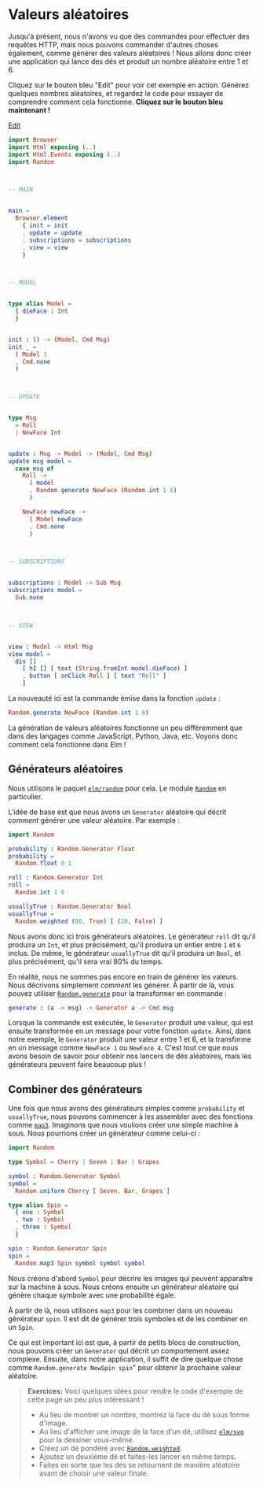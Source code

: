 # Valeurs aléatoires

Jusqu'à présent, nous n'avons vu que des commandes pour effectuer des requêtes HTTP, mais nous pouvons commander d'autres choses également, comme générer des valeurs aléatoires ! Nous allons donc créer une application qui lance des dés et produit un nombre aléatoire entre 1 et 6.

Cliquez sur le bouton bleu "Edit" pour voir cet exemple en action. Générez quelques nombres aléatoires, et regardez le code pour essayer de comprendre comment cela fonctionne. **Cliquez sur le bouton bleu maintenant !**

<div class="edit-link"><a href="https://elm-lang.org/examples/numbers">Edit</a></div>

```elm
import Browser
import Html exposing (..)
import Html.Events exposing (..)
import Random



-- MAIN


main =
  Browser.element
    { init = init
    , update = update
    , subscriptions = subscriptions
    , view = view
    }



-- MODEL


type alias Model =
  { dieFace : Int
  }


init : () -> (Model, Cmd Msg)
init _ =
  ( Model 1
  , Cmd.none
  )



-- UPDATE


type Msg
  = Roll
  | NewFace Int


update : Msg -> Model -> (Model, Cmd Msg)
update msg model =
  case msg of
    Roll ->
      ( model
      , Random.generate NewFace (Random.int 1 6)
      )

    NewFace newFace ->
      ( Model newFace
      , Cmd.none
      )



-- SUBSCRIPTIONS


subscriptions : Model -> Sub Msg
subscriptions model =
  Sub.none



-- VIEW


view : Model -> Html Msg
view model =
  div []
    [ h1 [] [ text (String.fromInt model.dieFace) ]
    , button [ onClick Roll ] [ text "Roll" ]
    ]
```

La nouveauté ici est la commande émise dans la fonction `update` :

```elm
Random.generate NewFace (Random.int 1 6)
```

La génération de valeurs aléatoires fonctionne un peu différemment que dans des langages comme JavaScript, Python, Java, etc. Voyons donc comment cela fonctionne dans Elm !


## Générateurs aléatoires

Nous utilisons le paquet [`elm/random`][readme] pour cela. Le module [`Random`][random] en particulier.

[readme]: https://package.elm-lang.org/packages/elm/random/latest
[random]: https://package.elm-lang.org/packages/elm/random/latest/Random


L'idée de base est que nous avons un `Generator` aléatoire qui décrit _comment_ générer une valeur aléatoire. Par exemple :

```elm
import Random

probability : Random.Generator Float
probability =
  Random.float 0 1

roll : Random.Generator Int
roll =
  Random.int 1 6

usuallyTrue : Random.Generator Bool
usuallyTrue =
  Random.weighted (80, True) [ (20, False) ]
```

Nous avons donc ici trois générateurs aléatoires. Le générateur `roll` dit qu'il produira un `Int`, et plus précisément, qu'il produira un entier entre `1` et `6` inclus. De même, le générateur `usuallyTrue` dit qu'il produira un `Bool`, et plus précisément, qu'il sera vrai 80% du temps.

En réalité, nous ne sommes pas encore en train de générer les valeurs. Nous décrivons simplement _comment_ les générer. À partir de là, vous pouvez utiliser [`Random.generate`][gen] pour la transformer en commande :

```elm
generate : (a -> msg) -> Generator a -> Cmd msg
```

Lorsque la commande est exécutée, le `Generator` produit une valeur, qui est ensuite transformée en un message pour votre fonction `update`. Ainsi, dans notre exemple, le `Generator` produit une valeur entre 1 et 6, et la transforme en un message comme `NewFace 1` ou `NewFace 4`. C'est tout ce que nous avons besoin de savoir pour obtenir nos lancers de dés aléatoires, mais les générateurs peuvent faire beaucoup plus !

[gen]: https://package.elm-lang.org/packages/elm/random/latest/Random#generate


## Combiner des générateurs

Une fois que nous avons des générateurs simples comme `probability` et `usuallyTrue`, nous pouvons commencer à les assembler avec des fonctions comme [`map3`](https://package.elm-lang.org/packages/elm/random/latest/Random#map3). Imaginons que nous voulions créer une simple machine à sous. Nous pourrions créer un générateur comme celui-ci :

```elm
import Random

type Symbol = Cherry | Seven | Bar | Grapes

symbol : Random.Generator Symbol
symbol =
  Random.uniform Cherry [ Seven, Bar, Grapes ]

type alias Spin =
  { one : Symbol
  , two : Symbol
  , three : Symbol
  }

spin : Random.Generator Spin
spin =
  Random.map3 Spin symbol symbol symbol
```

Nous créons d'abord `Symbol` pour décrire les images qui peuvent apparaître sur la machine à sous. Nous créons ensuite un générateur aléatoire qui génère chaque symbole avec une probabilité égale.


À partir de là, nous utilisons `map3` pour les combiner dans un nouveau générateur `spin`. Il est dit de générer trois symboles et de les combiner en un `Spin`.

Ce qui est important ici est que, à partir de petits blocs de construction, nous pouvons créer un `Generator` qui décrit un comportement assez complexe. Ensuite, dans notre application, il suffit de dire quelque chose comme `Random.generate NewSpin spin`" pour obtenir la prochaine valeur aléatoire.


> **Exercices:** Voici quelques idées pour rendre le code d'exemple de cette page un peu plus intéressant !
>
>   - Au lieu de montrer un nombre, montrez la face du dé sous forme d'image.
>   - Au lieu d'afficher une image de la face d'un dé, utilisez [`elm/svg`][svg] pour la dessiner vous-même.
>   - Créez un dé pondéré avec [`Random.weighted`][weighted].
>   - Ajoutez un deuxième dé et faites-les lancer en même temps.
>   - Faites en sorte que les dés se retournent de manière aléatoire avant de choisir une valeur finale.

[svg]: https://package.elm-lang.org/packages/elm/svg/latest/
[weighted]: https://package.elm-lang.org/packages/elm/random/latest/Random#weighted
